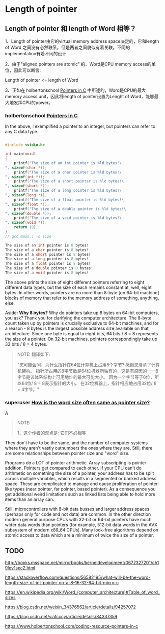 # Length of pointer

## Length of pointer 和 length of Word 相等？

1、Length of pointer由它的virtual memory address space决定的，它和length of Word 之间没有必然联系，但是两者之间貌似有着关联，不同的implementation有着不同的设计

2、由于"aligned pointers are atomic" 的、Word是CPU memory access的单位，因此可以断言:

Length of pointer <= length of Word 

3、正如在 holbertonschool [Pointers in C](https://www.holbertonschool.com/coding-resource-pointers-in-c) 中所述的，Word是CPU的最大memory access unit，因此将length of pointer设置为Lenght of Word，能够最大地发挥CPU的power。

### holbertonschool [Pointers in C](https://www.holbertonschool.com/coding-resource-pointers-in-c)

In the above, I exemplified a pointer to an integer, but pointers can refer to any C data type.

```C++

#include <stdio.h>

int main(void)
{
    printf("The size of an int pointer is %ld bytes!\
", sizeof(char *));
    printf("The size of a char pointer is %ld bytes!\
", sizeof(int *));
    printf("The size of a short pointer is %ld bytes!\
", sizeof(short *));
    printf("The size of a long pointer is %ld bytes!\
", sizeof(long *));
    printf("The size of a float pointer is %ld bytes!\
", sizeof(float *));
    printf("The size of a double pointer is %ld bytes!\
", sizeof(double *));
    printf("The size of a void pointer is %ld bytes!\
", sizeof(void *));
    return (0);
}
// gcc main.c -o size

```



```C++
The size of an int pointer is 8 bytes!
The size of a char pointer is 8 bytes!
The size of a short pointer is 8 bytes!
The size of a long pointer is 8 bytes!
The size of a float pointer is 8 bytes!
The size of a double pointer is 8 bytes!
The size of a void pointer is 8 bytes!
```



The above prints the size of eight different pointers referring to eight different data types, but the size of each remains constant at, well, eight bytes. In other words, pointers are no more than 8-byte [on 64-bit machine] blocks of memory that refer to the memory address of something, anything, else.

Aside: **Why 8 bytes?**
Why do pointers take up 8 bytes on 64-bit computers, you ask? Thank you for clarifying the computer architecture. The 8-byte count taken up by pointers is crucially exclusive to 64-bit machines, and for a reason - 8 bytes is the largest possible address size available on that architecture. Since one byte is equal to eight bits, 64 bits / 8 = 8 represents the size of a pointer. On 32-bit machines, pointers correspondingly take up 32 bits / 8 = 4 bytes.

> NOTE: 翻译如下:
>
> "您可能会问，为什么指针在64位计算机上占用8个字节?
> 感谢您澄清了计算机架构。
> 指针所占用的8字节数是64位机器所独有的，这是有原因的——8字节是该体系结构上可用地址的最大可能大小。
> 因为一个字节等于8位，所以64位/ 8 = 8表示指针的大小。
> 在32位机器上，指针相应地占用32位/ 8 = 4字节。"

### superuser [How is the word size often same as pointer size?](https://superuser.com/questions/1166698/how-is-the-word-size-often-same-as-pointer-size)

A

> NOTE: 
>
> 1、这个作者的观点是: 它们不必相等

They don't have to be the same, and the number of computer systems where they aren't vastly outnumbers the ones where they are. Still, there are some relationships between pointer size and "word" size.

Programs do a LOT of pointer arithmetic. Array subscripting is pointer addition. Pointers get compared to each other. If your CPU can't do arithmetic on something the size of a pointer, your address has to be split across multiple variables, which results in a segmented or banked address space. These are complicated to manage and cause proliferation of pointer-like types (near pointer, far pointer, based pointer). As a consequence you get additional weird limitations such as linked lists being able to hold more items than an array can.

Still, microcontrollers with 8-bit data busses and larger address spaces (perhaps only for code and not data) are common. In the other direction modern general purpose CPUs with 32-bit or 64-bit pointers have much wider data words than pointers (for example, 512-bit data words in the AVX subsystem of modern x86_64 CPUs). Many lock-free algorithms depend on atomic access to data which are a minimum of twice the size of a pointer.



## TODO



http://books.msspace.net/mirrorbooks/kerneldevelopment/0672327201/ch19lev1sec2.html



https://stackoverflow.com/questions/56582195/what-will-be-the-word-length-size-of-int-pointer-on-a-8-16-32-64-bit-micro-c

https://en.wikipedia.org/wiki/Word_(computer_architecture)#Table_of_word_sizes

https://blog.csdn.net/weixin_34376562/article/details/94257072

https://blog.csdn.net/viafcccy/article/details/84337359

https://www.holbertonschool.com/coding-resource-pointers-in-c



